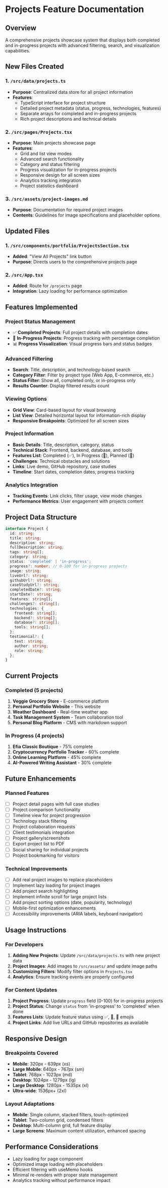 # Projects Feature Documentation

## Overview
A comprehensive projects showcase system that displays both completed and in-progress projects with advanced filtering, search, and visualization capabilities.

## New Files Created

### 1. `/src/data/projects.ts`
- **Purpose**: Centralized data store for all project information
- **Features**:
  - TypeScript interface for project structure
  - Detailed project metadata (status, progress, technologies, features)
  - Separate arrays for completed and in-progress projects
  - Rich project descriptions and technical details

### 2. `/src/pages/Projects.tsx`
- **Purpose**: Main projects showcase page
- **Features**:
  - Grid and list view modes
  - Advanced search functionality
  - Category and status filtering
  - Progress visualization for in-progress projects
  - Responsive design for all screen sizes
  - Analytics tracking integration
  - Project statistics dashboard

### 3. `/src/assets/project-images.md`
- **Purpose**: Documentation for required project images
- **Contents**: Guidelines for image specifications and placeholder options

## Updated Files

### 1. `/src/components/portfolio/ProjectsSection.tsx`
- **Added**: "View All Projects" link button
- **Purpose**: Directs users to the comprehensive projects page

### 2. `/src/App.tsx`
- **Added**: Route for `/projects` page
- **Integration**: Lazy loading for performance optimization

## Features Implemented

### Project Status Management
- ✅ **Completed Projects**: Full project details with completion dates
- 🚧 **In-Progress Projects**: Progress tracking with percentage completion
- 📊 **Progress Visualization**: Visual progress bars and status badges

### Advanced Filtering
- **Search**: Title, description, and technology-based search
- **Category Filter**: Filter by project type (Web App, E-commerce, etc.)
- **Status Filter**: Show all, completed only, or in-progress only
- **Results Counter**: Display filtered results count

### Viewing Options
- **Grid View**: Card-based layout for visual browsing
- **List View**: Detailed horizontal layout for information-rich display
- **Responsive Breakpoints**: Optimized for all screen sizes

### Project Information
- **Basic Details**: Title, description, category, status
- **Technical Stack**: Frontend, backend, database, and tools
- **Features List**: Completed (✅), In Progress (🚧), Planned (📝)
- **Challenges**: Technical obstacles and solutions
- **Links**: Live demo, GitHub repository, case studies
- **Timeline**: Start dates, completion dates, progress tracking

### Analytics Integration
- **Tracking Events**: Link clicks, filter usage, view mode changes
- **Performance Metrics**: User engagement with projects content

## Project Data Structure

```typescript
interface Project {
  id: string;
  title: string;
  description: string;
  fullDescription: string;
  tags: string[];
  category: string;
  status: 'completed' | 'in-progress';
  progress?: number; // 0-100 for in-progress projects
  image: string;
  liveUrl?: string;
  githubUrl?: string;
  caseStudyUrl?: string;
  completedDate?: string;
  startDate?: string;
  features: string[];
  challenges?: string[];
  technologies: {
    frontend: string[];
    backend?: string[];
    database?: string[];
    tools: string[];
  };
  testimonial?: {
    text: string;
    author: string;
    role: string;
  };
}
```

## Current Projects

### Completed (5 projects)
1. **Veggie Grocery Store** - E-commerce platform
2. **Personal Portfolio Website** - This website
3. **Weather Dashboard** - Real-time weather app
4. **Task Management System** - Team collaboration tool
5. **Personal Blog Platform** - CMS with markdown support

### In Progress (4 projects)
1. **Efia Classic Boutique** - 75% complete
2. **Cryptocurrency Portfolio Tracker** - 60% complete
3. **Online Learning Platform** - 45% complete
4. **AI-Powered Writing Assistant** - 30% complete

## Future Enhancements

### Planned Features
- [ ] Project detail pages with full case studies
- [ ] Project comparison functionality
- [ ] Timeline view for project progression
- [ ] Technology stack filtering
- [ ] Project collaboration requests
- [ ] Client testimonials integration
- [ ] Project gallery/screenshots
- [ ] Export project list to PDF
- [ ] Social sharing for individual projects
- [ ] Project bookmarking for visitors

### Technical Improvements
- [ ] Add real project images to replace placeholders
- [ ] Implement lazy loading for project images
- [ ] Add project search highlighting
- [ ] Implement infinite scroll for large project lists
- [ ] Add project sorting options (date, popularity, technology)
- [ ] Mobile-first optimization enhancements
- [ ] Accessibility improvements (ARIA labels, keyboard navigation)

## Usage Instructions

### For Developers
1. **Adding New Projects**: Update `/src/data/projects.ts` with new project data
2. **Project Images**: Add images to `/src/assets/` and update image paths
3. **Customizing Filters**: Modify filter options in `Projects.tsx`
4. **Analytics**: Ensure tracking events are properly configured

### For Content Updates
1. **Project Progress**: Update `progress` field (0-100) for in-progress projects
2. **Project Status**: Change `status` from 'in-progress' to 'completed' when done
3. **Features Lists**: Update feature status using ✅, 🚧, 📝 emojis
4. **Project Links**: Add live URLs and GitHub repositories as available

## Responsive Design

### Breakpoints Covered
- **Mobile**: 320px - 639px (xs)
- **Large Mobile**: 640px - 767px (sm)
- **Tablet**: 768px - 1023px (md)
- **Desktop**: 1024px - 1279px (lg)
- **Large Desktop**: 1280px - 1535px (xl)
- **Ultra-wide**: 1536px+ (2xl)

### Layout Adaptations
- **Mobile**: Single column, stacked filters, touch-optimized
- **Tablet**: Two-column grid, condensed filters
- **Desktop**: Multi-column grid, full feature display
- **Large Screens**: Maximum content utilization, enhanced spacing

## Performance Considerations
- Lazy loading for page component
- Optimized image loading with placeholders
- Efficient filtering with useMemo hooks
- Minimal re-renders with proper state management
- Analytics tracking without performance impact
